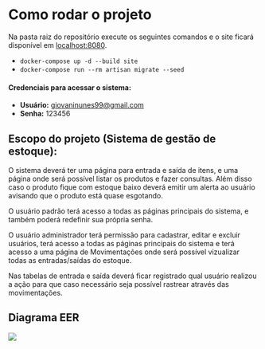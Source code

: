 # Como rodar o projeto

Na pasta raiz do repositório execute os seguintes comandos e o site ficará disponível em [localhost:8080](http://localhost:8080 "localhost:8080").

- `docker-compose up -d --build site`
- `docker-compose run --rm artisan migrate --seed`

#### Credenciais para acessar o sistema:

- **Usuário:** giovaninunes99@gmail.com
- **Senha:** 123456

## Escopo do projeto (Sistema de gestão de estoque):

O sistema deverá ter uma página para entrada e saída de itens, e uma página onde será possível listar os produtos e fazer consultas. Além disso caso o produto fique com estoque baixo deverá emitir um alerta ao usuário avisando que o produto está quase esgotando.

O usuário padrão terá acesso a todas as páginas principais do sistema, e também poderá redefinir sua própria senha.

O usuário administrador terá permissão para cadastrar, editar e excluir usuários, terá acesso a todas as páginas principais do sistema e terá acesso a uma página de Movimentações onde será possível vizualizar todas as entradas/saídas do estoque.

Nas tabelas de entrada e saída deverá ficar registrado qual usuário realizou a ação para que caso necessário seja possível rastrear através das movimentações.

## Diagrama EER

![](https://i.imgur.com/fvYELLQ.jpg)
